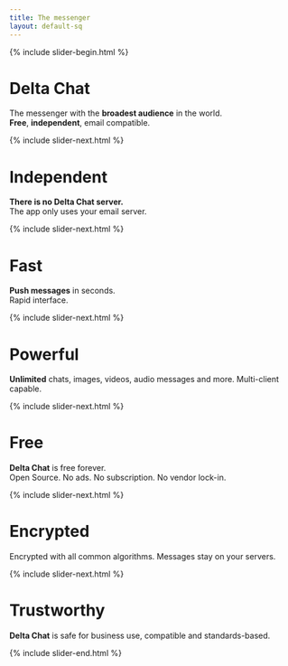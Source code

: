 ```yaml
---
title: The messenger
layout: default-sq
---
```



{% include slider-begin.html %}

# Delta Chat
The messenger with the **broadest audience** in the world.  
**Free**, **independent**, email compatible.

{% include slider-next.html %}

# Independent
**There is no Delta Chat server.**  
The app only uses your email server.

{% include slider-next.html %}

# Fast
**Push messages** in seconds.  
Rapid interface.

{% include slider-next.html %}

# Powerful
**Unlimited** chats, images, videos, audio messages and more. Multi-client capable.

{% include slider-next.html %}

# Free
**Delta Chat** is free forever.  
Open Source. No ads. No subscription. No vendor lock-in.

{% include slider-next.html %}

# Encrypted
Encrypted with all common algorithms. Messages stay on your servers.

{% include slider-next.html %}

# Trustworthy
**Delta Chat** is safe for business use, compatible and standards-based.

{% include slider-end.html %}


